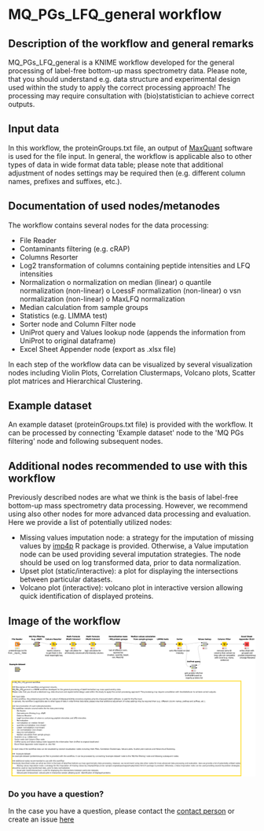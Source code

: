 # MQ_PGs_LFQ_general workflow

## Description of the workflow and general remarks
MQ_PGs_LFQ_general is a KNIME workflow developed for the general processing of label-free bottom-up mass spectrometry data.
Please note, that you should understand e.g. data structure and experimental design used within the study to apply the correct processing approach! The processing may require consultation with (bio)statistician to achieve correct outputs.

## Input data
In this workflow, the proteinGroups.txt file, an output of [MaxQuant](http://coxdocs.org/doku.php?id=maxquant:start) software  is used for the file input. 
In general, the workflow is applicable also to other types of data in wide format data table; please note that additional adjustment of nodes settings may be required then (e.g. different column names, prefixes and suffixes, etc.).

## Documentation of used nodes/metanodes
The workflow contains several nodes for the data processing:
-	File Reader
-	Contaminants filtering (e.g. cRAP)
-   Columns Resorter
-	Log2 transformation of columns containing peptide intensities and LFQ intensities
-	Normalization
o	normalization on median (linear)
o	quantile normalization (non-linear)
o	LoessF normalization (non-linear)
o	vsn normalization (non-linear)
o	MaxLFQ normalization
-	Median calculation from sample groups
-   Statistics (e.g. LIMMA test)
-   Sorter node and Column Filter node
-   UniProt query and Values lookup node (appends the information from UniProt to original dataframe) 
-   Excel Sheet Appender node (export as .xlsx file)

In each step of the workflow data can be visualized by several visualization nodes including Violin Plots, Correlation Clustermaps, Volcano plots, Scatter plot matrices and Hierarchical Clustering.

##  Example dataset
An example dataset (proteinGroups.txt file) is provided with the workflow. It can be processed by connecting 'Example dataset' node to the 'MQ PGs filtering' node and following subsequent nodes. 

## Additional nodes recommended to use with this workflow
Previously described nodes are what we think is the basis of label-free bottom-up mass spectrometry data processing. However, we recommend using also other nodes for more advanced data processing and evaluation. Here we provide a list of potentially utilized nodes:
-	Missing values imputation node: a strategy for the imputation of missing values by [imp4p](https://cran.r-project.org/web/packages/imp4p/index.html) R package is provided. Otherwise, a Value imputation node can be used providing several imputation strategies. The node should be used on log transformed data, prior to data normalization.
-	Upset plot (static/interactive): a plot for displaying the intersections between particular datasets.
-	Volcano plot (interactive): volcano plot in interactive version allowing quick  identification of displayed proteins.

## Image of the workflow 
![workflow image](workflow.png)

### Do you have a question?
In the case you have a question, please contact the [contact person](mailto:423436@mail.muni.cz) or create an issue [here](https://github.com/OmicsWorkflows/KNIME_workflows/issues/new)
